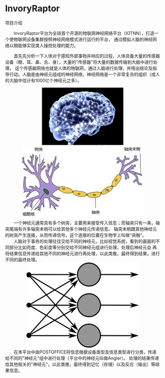 # InvoryRaptor
项目介绍

　　InvoryRaptor平台为全球首个开源的物联网神经网络平台（IOTNN），打造一个使物联网设备集群按照神经网络模式进行运行的平台，
通过模拟人脑的神经网络以期能够实现类人操控处理的能力。

　　首先先分析一下人体对于感知外部事物并响应的过程，人体具备大量的传感器设备（眼、耳、鼻、舌、身），大量的"传感器"将大量的数据传输到大脑中进行处理，
这个传感器网络也就是人体的物联网，通过人脑进行处理，并得出结论及指导行动。人脑是由神经元组成的神经网络，神经网络是一个非常复杂的组织（成人的大脑中估计有1000亿个神经元之多）。
<div align=center>
<img src="https://github.com/IvoryRaptor/InvoryRaptor/blob/master/resource/dn.jpg" alt="system" title="system" width="265" height="187" />
<img src="https://github.com/IvoryRaptor/InvoryRaptor/blob/master/resource/sjy.jpg" alt="system" title="system" width="398" height="237" />
</div>
　　一个神经元通常具有多个树突，主要用来接受传入信息；而轴突只有一条，轴突尾端有许多轴突末梢可以给其他多个神经元传递信息。
轴突末梢跟其他神经元的树突产生连接，从而传递信号。这个连接的位置在生物学上叫做“突触”。
　　人脑对于事务的处理往往交给不同的神经元，比如视觉系统，看到的画面的不同部分比如亮度、色彩度等分别交给不同神经元组进行处理，处理后神经元会
再将结果信息传递给其他不同的神经元进行再处理，以此类推，最终得到结果。进行不同的最终处理。
<div align=center>
<img src="https://github.com/IvoryRaptor/InvoryRaptor/blob/master/resource/nn.png" alt="system" title="system" width="367" height="278" />
</div>
　　在本平台中由POSTOFFICE将信息根据设备类型及信息类型进行分类，传递给不同的"神经元"组中进行处理（平台中的神经元叫做Angler）。
处理的结果传递给其他相关的"神经元"。以此类推，最终得到记忆（存储）以及反应（输出）等结果信息。
